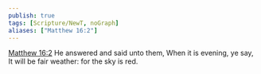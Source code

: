 ```yaml
---
publish: true
tags: [Scripture/NewT, noGraph]
aliases: ["Matthew 16:2"]
---
```

[Matthew 16:2](https://churchofjesuschrist.org/study/scriptures/nt/matt/16?lang=eng&id=p2#p2) He answered and said unto them, When it is evening, ye say, It will be fair weather: for the sky is red.
